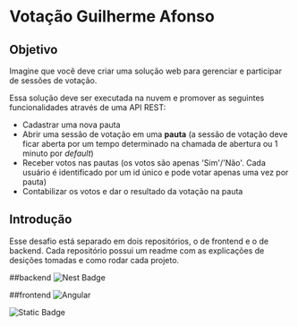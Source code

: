 # Votação Guilherme Afonso

## Objetivo

Imagine que você deve criar uma solução web para gerenciar e participar de sessões de votação.

Essa solução deve ser executada na nuvem e promover as seguintes funcionalidades através de uma API REST:

- Cadastrar uma nova pauta
- Abrir uma sessão de votação em uma **pauta** (a sessão de votação deve ficar aberta por um tempo determinado na chamada de abertura ou 1 minuto por *default*)
- Receber votos nas pautas (os votos são apenas 'Sim'/'Não'. Cada usuário é identificado por um id único e pode votar apenas uma vez por pauta)
- Contabilizar os votos e dar o resultado da votação na pauta

## Introdução

Esse desafio está separado em dois repositórios, o de frontend e o de backend.
Cada repositório possui um readme com as explicações de desições tomadas e como rodar cada projeto.

##backend
![Nest Badge](https://img.shields.io/badge/-NestJs-ea2845?style=flat-square&logo=nestjs&logoColor=white)

##frontend
![Angular](https://img.shields.io/badge/-Angular-ff0000?style=flat-square&logo=angular)


<img alt="Static Badge" src="https://img.shields.io/badge/:badgeContent">

